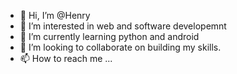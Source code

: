 - 👋 Hi, I’m @Henry
- 👀 I’m interested in web and software developemnt
- 🌱 I’m currently learning python and android
- 💞️ I’m looking to collaborate on building my skills.
- 📫 How to reach me ...

<!---
Barriez/Barriez is a ✨ special ✨ repository because its `README.md` (this file) appears on your GitHub profile.
You can click the Preview link to take a look at your changes.
--->
